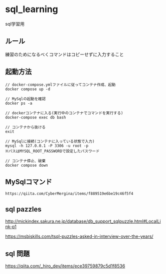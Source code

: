 # sql_learning

sql学習用

## ルール

練習のためになるべくコマンドはコピーせずに入力すること

## 起動方法

```
// docker-compose.ymlファイルに従ってコンテナ作成、起動
docker compose up -d

// MySqlの起動を確認
docker ps -a

// dockerコンテナに入る(実行中のコンテナでコマンドを実行する)
docker-compose exec db bash

// コンテナから抜ける
exit

// MySqlに接続(コンテナに入っている状態で入力)
mysql -h 127.0.0.1 -P 3306 -u root -p
※パスはMYSQL_ROOT_PASSWORDで設定したパスワード

// コンテナ停止、破棄
docker compose down
```

## MySqlコマンド

```
https://qiita.com/CyberMergina/items/f889519e6be19c46f5f4
```

## sql pazzles

http://mickindex.sakura.ne.jp/database/db_support_sqlpuzzle.html#LocalLink-p1

https://msbiskills.com/tsql-puzzles-asked-in-interview-over-the-years/


## sql 問題

https://qiita.com/_hiro_dev/items/ece39759879c5d1f8536